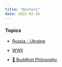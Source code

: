 ```yaml
---
title: "History"
date: 2022-02-26
---
```



### Topics
+ [Russia - Ukraine](Russia%20-%20Ukraine)
+ [WWII](WWII)

+ [🧠 Buddhist Philosophy](../Buddhism/Buddhism)
